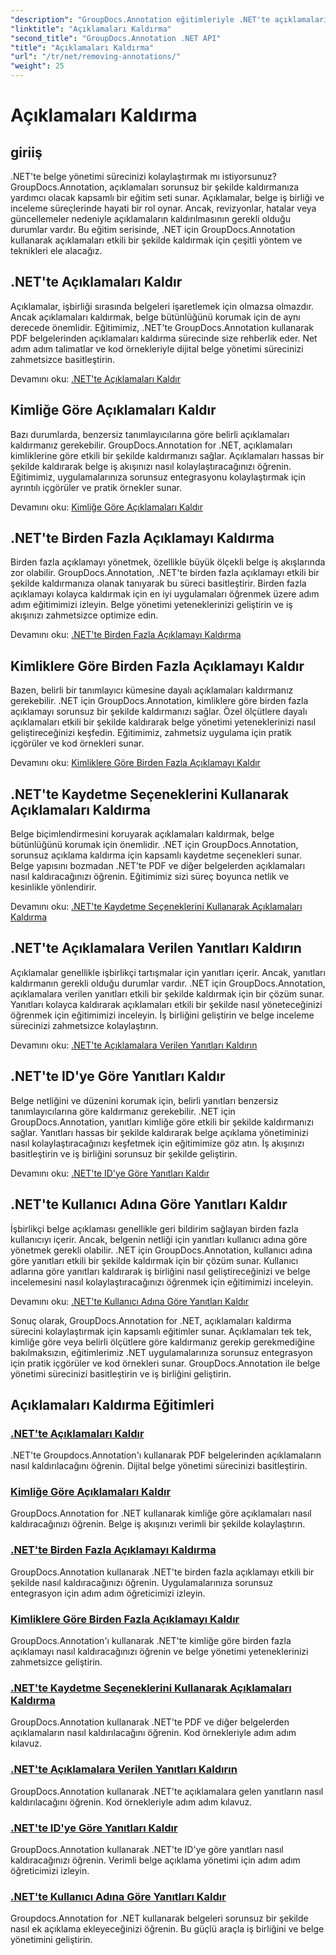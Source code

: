 ```yaml
---
"description": "GroupDocs.Annotation eğitimleriyle .NET'te açıklamaları nasıl etkili bir şekilde yöneteceğinizi keşfedin. Belge iş akışınızı kolaylaştırın ve iş birliğini sorunsuz bir şekilde geliştirin."
"linktitle": "Açıklamaları Kaldırma"
"second_title": "GroupDocs.Annotation .NET API"
"title": "Açıklamaları Kaldırma"
"url": "/tr/net/removing-annotations/"
"weight": 25
---
```


# Açıklamaları Kaldırma

## giriiş

.NET'te belge yönetimi sürecinizi kolaylaştırmak mı istiyorsunuz? GroupDocs.Annotation, açıklamaları sorunsuz bir şekilde kaldırmanıza yardımcı olacak kapsamlı bir eğitim seti sunar. Açıklamalar, belge iş birliği ve inceleme süreçlerinde hayati bir rol oynar. Ancak, revizyonlar, hatalar veya güncellemeler nedeniyle açıklamaların kaldırılmasının gerekli olduğu durumlar vardır. Bu eğitim serisinde, .NET için GroupDocs.Annotation kullanarak açıklamaları etkili bir şekilde kaldırmak için çeşitli yöntem ve teknikleri ele alacağız.

## .NET'te Açıklamaları Kaldır
Açıklamalar, işbirliği sırasında belgeleri işaretlemek için olmazsa olmazdır. Ancak açıklamaları kaldırmak, belge bütünlüğünü korumak için de aynı derecede önemlidir. Eğitimimiz, .NET'te GroupDocs.Annotation kullanarak PDF belgelerinden açıklamaları kaldırma sürecinde size rehberlik eder. Net adım adım talimatlar ve kod örnekleriyle dijital belge yönetimi sürecinizi zahmetsizce basitleştirin.

Devamını oku: [.NET'te Açıklamaları Kaldır](./remove-annotations/)

## Kimliğe Göre Açıklamaları Kaldır
Bazı durumlarda, benzersiz tanımlayıcılarına göre belirli açıklamaları kaldırmanız gerekebilir. GroupDocs.Annotation for .NET, açıklamaları kimliklerine göre etkili bir şekilde kaldırmanızı sağlar. Açıklamaları hassas bir şekilde kaldırarak belge iş akışınızı nasıl kolaylaştıracağınızı öğrenin. Eğitimimiz, uygulamalarınıza sorunsuz entegrasyonu kolaylaştırmak için ayrıntılı içgörüler ve pratik örnekler sunar.

Devamını oku: [Kimliğe Göre Açıklamaları Kaldır](./remove-annotations-by-id/)

## .NET'te Birden Fazla Açıklamayı Kaldırma
Birden fazla açıklamayı yönetmek, özellikle büyük ölçekli belge iş akışlarında zor olabilir. GroupDocs.Annotation, .NET'te birden fazla açıklamayı etkili bir şekilde kaldırmanıza olanak tanıyarak bu süreci basitleştirir. Birden fazla açıklamayı kolayca kaldırmak için en iyi uygulamaları öğrenmek üzere adım adım eğitimimizi izleyin. Belge yönetimi yeteneklerinizi geliştirin ve iş akışınızı zahmetsizce optimize edin.

Devamını oku: [.NET'te Birden Fazla Açıklamayı Kaldırma](./remove-multiple-annotations/)

## Kimliklere Göre Birden Fazla Açıklamayı Kaldır
Bazen, belirli bir tanımlayıcı kümesine dayalı açıklamaları kaldırmanız gerekebilir. .NET için GroupDocs.Annotation, kimliklere göre birden fazla açıklamayı sorunsuz bir şekilde kaldırmanızı sağlar. Özel ölçütlere dayalı açıklamaları etkili bir şekilde kaldırarak belge yönetimi yeteneklerinizi nasıl geliştireceğinizi keşfedin. Eğitimimiz, zahmetsiz uygulama için pratik içgörüler ve kod örnekleri sunar.

Devamını oku: [Kimliklere Göre Birden Fazla Açıklamayı Kaldır](./remove-multiple-annotations-by-ids/)

## .NET'te Kaydetme Seçeneklerini Kullanarak Açıklamaları Kaldırma
Belge biçimlendirmesini koruyarak açıklamaları kaldırmak, belge bütünlüğünü korumak için önemlidir. .NET için GroupDocs.Annotation, sorunsuz açıklama kaldırma için kapsamlı kaydetme seçenekleri sunar. Belge yapısını bozmadan .NET'te PDF ve diğer belgelerden açıklamaları nasıl kaldıracağınızı öğrenin. Eğitimimiz sizi süreç boyunca netlik ve kesinlikle yönlendirir.

Devamını oku: [.NET'te Kaydetme Seçeneklerini Kullanarak Açıklamaları Kaldırma](./remove-annotations-using-save-options/)

## .NET'te Açıklamalara Verilen Yanıtları Kaldırın
Açıklamalar genellikle işbirlikçi tartışmalar için yanıtları içerir. Ancak, yanıtları kaldırmanın gerekli olduğu durumlar vardır. .NET için GroupDocs.Annotation, açıklamalara verilen yanıtları etkili bir şekilde kaldırmak için bir çözüm sunar. Yanıtları kolayca kaldırarak açıklamaları etkili bir şekilde nasıl yöneteceğinizi öğrenmek için eğitimimizi inceleyin. İş birliğini geliştirin ve belge inceleme sürecinizi zahmetsizce kolaylaştırın.

Devamını oku: [.NET'te Açıklamalara Verilen Yanıtları Kaldırın](./remove-replies-to-annotations/)

## .NET'te ID'ye Göre Yanıtları Kaldır
Belge netliğini ve düzenini korumak için, belirli yanıtları benzersiz tanımlayıcılarına göre kaldırmanız gerekebilir. .NET için GroupDocs.Annotation, yanıtları kimliğe göre etkili bir şekilde kaldırmanızı sağlar. Yanıtları hassas bir şekilde kaldırarak belge açıklama yönetiminizi nasıl kolaylaştıracağınızı keşfetmek için eğitimimize göz atın. İş akışınızı basitleştirin ve iş birliğini sorunsuz bir şekilde geliştirin.

Devamını oku: [.NET'te ID'ye Göre Yanıtları Kaldır](./remove-replies-by-id/)

## .NET'te Kullanıcı Adına Göre Yanıtları Kaldır
İşbirlikçi belge açıklaması genellikle geri bildirim sağlayan birden fazla kullanıcıyı içerir. Ancak, belgenin netliği için yanıtları kullanıcı adına göre yönetmek gerekli olabilir. .NET için GroupDocs.Annotation, kullanıcı adına göre yanıtları etkili bir şekilde kaldırmak için bir çözüm sunar. Kullanıcı adlarına göre yanıtları kaldırarak iş birliğini nasıl geliştireceğinizi ve belge incelemesini nasıl kolaylaştıracağınızı öğrenmek için eğitimimizi inceleyin.

Devamını oku: [.NET'te Kullanıcı Adına Göre Yanıtları Kaldır](./remove-replies-by-username/)

Sonuç olarak, GroupDocs.Annotation for .NET, açıklamaları kaldırma sürecini kolaylaştırmak için kapsamlı eğitimler sunar. Açıklamaları tek tek, kimliğe göre veya belirli ölçütlere göre kaldırmanız gerekip gerekmediğine bakılmaksızın, eğitimlerimiz .NET uygulamalarınıza sorunsuz entegrasyon için pratik içgörüler ve kod örnekleri sunar. GroupDocs.Annotation ile belge yönetimi sürecinizi basitleştirin ve iş birliğini geliştirin.
## Açıklamaları Kaldırma Eğitimleri
### [.NET'te Açıklamaları Kaldır](./remove-annotations/)
.NET'te Groupdocs.Annotation'ı kullanarak PDF belgelerinden açıklamaların nasıl kaldırılacağını öğrenin. Dijital belge yönetimi sürecinizi basitleştirin.
### [Kimliğe Göre Açıklamaları Kaldır](./remove-annotations-by-id/)
GroupDocs.Annotation for .NET kullanarak kimliğe göre açıklamaları nasıl kaldıracağınızı öğrenin. Belge iş akışınızı verimli bir şekilde kolaylaştırın.
### [.NET'te Birden Fazla Açıklamayı Kaldırma](./remove-multiple-annotations/)
GroupDocs.Annotation kullanarak .NET'te birden fazla açıklamayı etkili bir şekilde nasıl kaldıracağınızı öğrenin. Uygulamalarınıza sorunsuz entegrasyon için adım adım öğreticimizi izleyin.
### [Kimliklere Göre Birden Fazla Açıklamayı Kaldır](./remove-multiple-annotations-by-ids/)
GroupDocs.Annotation'ı kullanarak .NET'te kimliğe göre birden fazla açıklamayı nasıl kaldıracağınızı öğrenin ve belge yönetimi yeteneklerinizi zahmetsizce geliştirin.
### [.NET'te Kaydetme Seçeneklerini Kullanarak Açıklamaları Kaldırma](./remove-annotations-using-save-options/)
GroupDocs.Annotation kullanarak .NET'te PDF ve diğer belgelerden açıklamaların nasıl kaldırılacağını öğrenin. Kod örnekleriyle adım adım kılavuz.
### [.NET'te Açıklamalara Verilen Yanıtları Kaldırın](./remove-replies-to-annotations/)
GroupDocs.Annotation kullanarak .NET'te açıklamalara gelen yanıtların nasıl kaldırılacağını öğrenin. Kod örnekleriyle adım adım kılavuz.
### [.NET'te ID'ye Göre Yanıtları Kaldır](./remove-replies-by-id/)
GroupDocs.Annotation kullanarak .NET'te ID'ye göre yanıtları nasıl kaldıracağınızı öğrenin. Verimli belge açıklama yönetimi için adım adım öğreticimizi izleyin.
### [.NET'te Kullanıcı Adına Göre Yanıtları Kaldır](./remove-replies-by-username/)
Groupdocs.Annotation for .NET kullanarak belgeleri sorunsuz bir şekilde nasıl ek açıklama ekleyeceğinizi öğrenin. Bu güçlü araçla iş birliğini ve belge yönetimini geliştirin.
